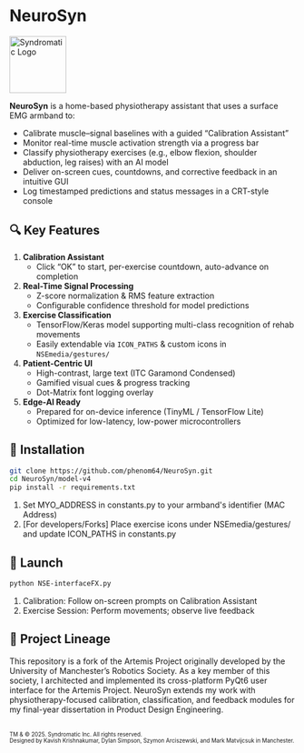 # NeuroSyn

<a href="https://syndromatic.com"><img src="model-v4/NSEmedia/syn app light.png" alt="Syndromatic Logo" width="100"/></a>

**NeuroSyn** is a home-based physiotherapy assistant that uses a surface EMG armband to:

- Calibrate muscle–signal baselines with a guided “Calibration Assistant”  
- Monitor real-time muscle activation strength via a progress bar  
- Classify physiotherapy exercises (e.g., elbow flexion, shoulder abduction, leg raises) with an AI model  
- Deliver on-screen cues, countdowns, and corrective feedback in an intuitive GUI  
- Log timestamped predictions and status messages in a CRT-style console  

## 🔍 Key Features

1. **Calibration Assistant**  
   - Click “OK” to start, per-exercise countdown, auto-advance on completion  
2. **Real-Time Signal Processing**  
   - Z-score normalization & RMS feature extraction  
   - Configurable confidence threshold for model predictions  
3. **Exercise Classification**  
   - TensorFlow/Keras model supporting multi-class recognition of rehab movements  
   - Easily extendable via `ICON_PATHS` & custom icons in `NSEmedia/gestures/`  
4. **Patient-Centric UI**  
   - High-contrast, large text (ITC Garamond Condensed)  
   - Gamified visual cues & progress tracking  
   - Dot-Matrix font logging overlay  
5. **Edge-AI Ready**  
   - Prepared for on-device inference (TinyML / TensorFlow Lite)  
   - Optimized for low-latency, low-power microcontrollers  

## 💾 Installation

```bash
git clone https://github.com/phenom64/NeuroSyn.git
cd NeuroSyn/model-v4
pip install -r requirements.txt
```
1. Set MYO_ADDRESS in constants.py to your armband's identifier (MAC Address)
2. [For developers/Forks] Place exercise icons under NSEmedia/gestures/ and update ICON_PATHS in constants.py

## 🚀 Launch

```bash
python NSE-interfaceFX.py
```
1. Calibration: Follow on-screen prompts on Calibration Assistant
2. Exercise Session: Perform movements; observe live feedback
   
## 🌟 Project Lineage

This repository is a fork of the Artemis Project originally developed by the University of Manchester’s Robotics Society. As a key member of this society, I architected and implemented its cross-platform PyQt6 user interface for the Artemis Project. NeuroSyn extends my work with physiotherapy-focused calibration, classification, and feedback modules for my final-year dissertation in Product Design Engineering.<br> <br>

<small><sub>
TM & &copy; 2025. Syndromatic Inc. All rights reserved.<br>
Designed by Kavish Krishnakumar, Dylan Simpson, Szymon Arciszewski, and Mark Matvijcsuk in Manchester.
</sub></small>

